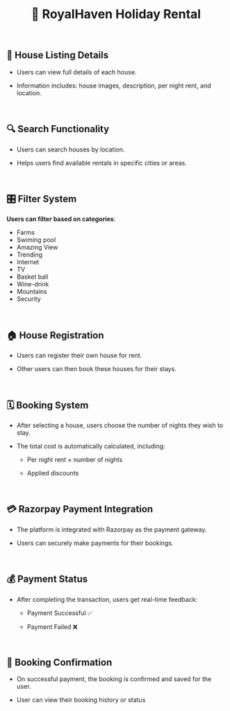 <h1 align="center">🏡 RoyalHaven Holiday Rental </h1>
<br>

## 📄 House Listing Details
- Users can view full details of each house.

- Information includes: house images, description, per night rent, and location.

<br>

## 🔍 Search Functionality

- Users can search houses by location.

- Helps users find available rentals in specific cities or areas.

<br>

## 🎛️ Filter System

**Users can filter based on categories**:

   - Farms
   - Swiming pool
   - Amazing View
   - Trending
   - Internet
   - TV
   - Basket ball
   - Wine-drink
   - Mountains
   - Security 

   <br>

   ## 🏠 House Registration

- Users can register their own house for rent.

- Other users can then book these houses for their stays.

   <br>


 ## 🗓️ Booking System

 - After selecting a house, users choose the number of nights they wish to stay.

 - The total cost is automatically calculated, including:

      - Per night rent × number of nights

      - Applied discounts 

   <br>


## 💳 Razorpay Payment Integration

- The platform is integrated with Razorpay as the payment gateway.

- Users can securely make payments for their bookings.

   <br>


## 💰 Payment Status

- After completing the transaction, users get real-time feedback:

    - Payment Successful ✅

    - Payment Failed ❌

   <br>


## 📜 Booking Confirmation

- On successful payment, the booking is confirmed and saved for the user.

- User can view their booking history or status 

   <br>

